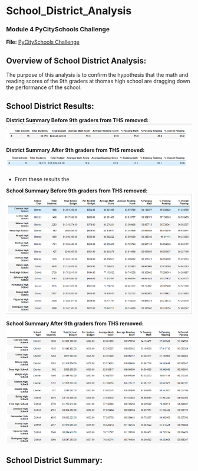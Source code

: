 # School_District_Analysis
 
### Module 4 PyCitySchools Challenge 
**File:** [PyCitySchools Challenge](PyCitySchools_Challenge.ipynb)

## Overview of School District Analysis:
The purpose of this analysis is to confirm the hypothesis that the math and reading scores of the 9th graders at thomas high school are dragging down the performance of the school.

## School District Results:
**District Summary Before 9th graders from THS removed:**
![District Analysis Before 9th Graders Removed](Resources/D_Analysis_Before.PNG)

**District Summary After 9th graders from THS removed:**
![District Analysis Before 9th Graders Removed](Resources/District_Analysis.PNG)

- From these results the 

**School Summary Before 9th graders from THS removed:**
![School Summary Before 9th Graders Removed](Resources/School_Summary_Before.PNG)

**School Summary After 9th graders from THS removed:**
![School Summary After 9th Graders Removed](Resources/School_Summary_After.PNG)



## School District Summary:
